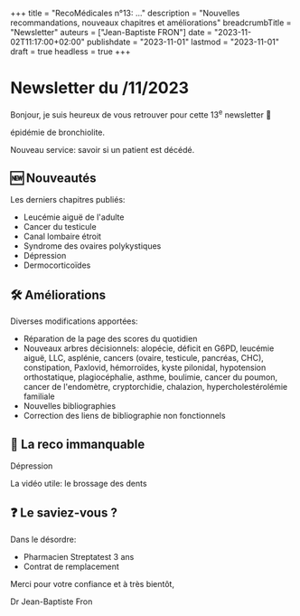 +++
title = "RecoMédicales n°13:  ..."
description = "Nouvelles recommandations, nouveaux chapitres et améliorations"
breadcrumbTitle = "Newsletter"
auteurs = ["Jean-Baptiste FRON"]
date = "2023-11-02T11:17:00+02:00"
publishdate = "2023-11-01"
lastmod = "2023-11-01"
draft = true
headless = true
+++

# Newsletter du /11/2023

Bonjour, je suis heureux de vous retrouver pour cette 13<sup>e</sup> newsletter 📰

épidémie de bronchiolite.

Nouveau service: savoir si un patient est décédé.

## 🆕 Nouveautés

Les derniers chapitres publiés:

- Leucémie aiguë de l'adulte
- Cancer du testicule
- Canal lombaire étroit
- Syndrome des ovaires polykystiques
- Dépression
- Dermocorticoïdes

## 🛠️ Améliorations

Diverses modifications apportées:

- Réparation de la page des scores du quotidien
- Nouveaux arbres décisionnels: alopécie, déficit en G6PD, leucémie aiguë, LLC, asplénie, cancers (ovaire, testicule, pancréas, CHC), constipation, Paxlovid, hémorroïdes, kyste pilonidal, hypotension orthostatique, plagiocéphalie, asthme, boulimie, cancer du poumon, cancer de l'endomètre, cryptorchidie, chalazion, hypercholestérolémie familiale
- Nouvelles bibliographies
- Correction des liens de bibliographie non fonctionnels

## 🔖 La reco immanquable

Dépression

La vidéo utile: le brossage des dents

## ❓ Le saviez-vous ?

Dans le désordre:

- Pharmacien Streptatest 3 ans
- Contrat de remplacement

Merci pour votre confiance et à très bientôt,

Dr Jean-Baptiste Fron
